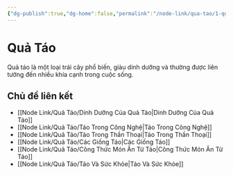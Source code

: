 ```yaml
---
{"dg-publish":true,"dg-home":false,"permalink":"/node-link/qua-tao/1-qua-tao/","dgPassFrontmatter":true,"noteIcon":"","created":"2025-01-01T22:22:17.887+07:00","updated":"2025-01-01T22:34:54.525+07:00"}
---
```


# Quả Táo
Quả táo là một loại trái cây phổ biến, giàu dinh dưỡng và thường được liên tưởng đến nhiều khía cạnh trong cuộc sống.

## Chủ đề liên kết
- [[Node Link/Quả Táo/Dinh Dưỡng Của Quả Táo\|Dinh Dưỡng Của Quả Táo]]
- [[Node Link/Quả Táo/Táo Trong Công Nghệ\|Táo Trong Công Nghệ]]
- [[Node Link/Quả Táo/Táo Trong Thần Thoại\|Táo Trong Thần Thoại]]
- [[Node Link/Quả Táo/Các Giống Táo\|Các Giống Táo]]
- [[Node Link/Quả Táo/Công Thức Món Ăn Từ Táo\|Công Thức Món Ăn Từ Táo]]
- [[Node Link/Quả Táo/Táo Và Sức Khỏe\|Táo Và Sức Khỏe]]
